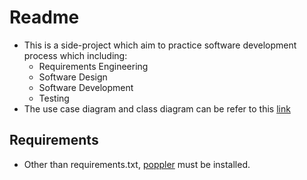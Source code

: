 # Readme
- This is a side-project which aim to practice software development process which including:
  - Requirements Engineering
  - Software Design
  - Software Development
  - Testing
- The use case diagram and class diagram can be refer to this [link](https://drive.google.com/file/d/11sbCxnWqR3hWKweWyXtL4oTLiIY7h7rv/view?usp=sharing)

## Requirements
- Other than requirements.txt, [poppler](https://github.com/oschwartz10612/poppler-windows/releases/) must be installed.